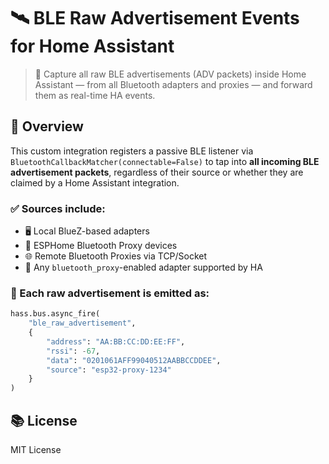 # 🛰️ BLE Raw Advertisement Events for Home Assistant

> 🔎 Capture all raw BLE advertisements (ADV packets) inside Home Assistant — from all Bluetooth adapters and proxies — and forward them as real-time HA events.

## 📘 Overview

This custom integration registers a passive BLE listener via `BluetoothCallbackMatcher(connectable=False)` to tap into **all incoming BLE advertisement packets**, regardless of their source or whether they are claimed by a Home Assistant integration.

### ✅ Sources include:

- 🖥️ Local BlueZ-based adapters
- 📶 ESPHome Bluetooth Proxy devices
- 🌐 Remote Bluetooth Proxies via TCP/Socket
- 🧱 Any `bluetooth_proxy`-enabled adapter supported by HA

### 📡 Each raw advertisement is emitted as:

```python
hass.bus.async_fire(
    "ble_raw_advertisement",
    {
        "address": "AA:BB:CC:DD:EE:FF",
        "rssi": -67,
        "data": "0201061AFF99040512AABBCCDDEE",
        "source": "esp32-proxy-1234"
    }
)
```

## 📚 License

MIT License
